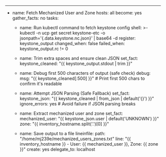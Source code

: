 ---
- name: Fetch Mechanized User and Zone
  hosts: all
  become: yes
  gather_facts: no
  tasks:
    - name: Run kubectl command to fetch keystone config
      shell: >-
        kubectl -n ucp get secret keystone-etc -o jsonpath='{.data.keystone\.nc\.json}' | base64 -d
      register: keystone_output
      changed_when: false
      failed_when: keystone_output.rc != 0

    - name: Trim extra spaces and ensure clean JSON
      set_fact:
        keystone_cleaned: "{{ keystone_output.stdout | trim }}"

    - name: Debug first 500 characters of output (safe check)
      debug:
        msg: "{{ keystone_cleaned[:500] }}"  # Print first 500 chars to confirm it's readable

    - name: Attempt JSON Parsing (Safe Fallback)
      set_fact:
        keystone_json: "{{ keystone_cleaned | from_json | default('{}') }}"
      ignore_errors: yes  # Avoid failure if JSON parsing breaks

    - name: Extract mechanized user and zone
      set_fact:
        mechanized_user: "{{ keystone_json.user | default('UNKNOWN') }}"
        zone: "{{ inventory_hostname.split('.')[0] }}"

    - name: Save output to a file
      lineinfile:
        path: "/home/mj239e/mechanized_users_zones.txt"
        line: "{{ inventory_hostname }} - User: {{ mechanized_user }}, Zone: {{ zone }}"
        create: yes
      delegate_to: localhost
